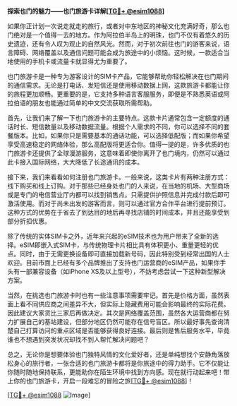 **探索也门的魅力——也门旅游卡详解[[TG💪+ @esim1088](https://t.me/s/esim1088)]**

如果你正计划一次说走就走的旅行，或者对中东地区的神秘文化充满好奇，那么也门绝对是一个值得一去的地方。作为阿拉伯半岛上的明珠，也门不仅有着悠久的历史遗迹，还有令人叹为观止的自然风光。然而，对于初次前往也门的游客来说，语言障碍、网络覆盖以及通信问题可能会成为旅途中的小烦恼。这时候，一款适合当地使用的手机卡或流量卡就显得尤为重要了。

也门旅游卡是一种专为游客设计的SIM卡产品，它能够帮助你轻松解决在也门期间的通信需求。无论是打电话、发短信还是使用移动数据上网，这款旅游卡都能让你的旅程更加顺畅。更重要的是，它支持多种语言客服服务，即便是不熟悉英语或阿拉伯语的朋友也能通过简单的中文交流获取所需帮助。

首先，让我们来了解一下也门旅游卡的主要特点。这款卡片通常包含一定额度的通话时长、短信数量以及移动数据流量。根据个人需求的不同，你可以选择不同的套餐版本。比如，如果你只是需要基本的通话功能，可以选择低配版；而如果你希望享受高速稳定的网络体验，那么高配版将更适合你。值得一提的是，许多优质的也门旅游卡还提供了全球漫游服务，这意味着即使你离开了也门境内，仍然可以通过此卡接入国际网络，大大降低了长途通讯的成本。

接下来，我们来看看如何注册也门旅游卡。一般来说，这类卡片有两种注册方式：线下购买和线上订购。对于那些已经身处也门的人来说，在当地的机场、大型商场或是专门的电信营业厅内都可以找到销售点。只需提供护照信息并完成付款后即可激活使用。而对于尚未出发的游客而言，则可以通过官方合作平台进行提前预订。这种方式的优势在于省去了到达目的地后再寻找店铺的时间成本，并且还能享受到部分折扣优惠。

除了传统的实体SIM卡之外，近年来兴起的eSIM技术也为用户带来了全新的选择。eSIM即嵌入式SIM卡，与传统物理卡片相比具有体积更小、重量更轻的优点。同时，由于无需更换设备即可直接加载新号码，因此特别受到经常出国的人士欢迎。目前市面上已经有多个品牌推出了支持也门运营商的eSIM产品，如果你手头有一部兼容设备（如iPhone XS及以上型号），不妨考虑尝试一下这种新型解决方案。

当然，在挑选也门旅游卡时也有一些注意事项需要牢记。首先是价格方面，虽然表面上看不同供应商之间差异不大，但实际上隐藏费用可能会影响最终的实际花费。因此建议大家货比三家后再做决定。其次是网络覆盖范围，虽然各大运营商都在努力扩展自己的基站建设，但部分地区仍然可能存在信号盲区。所以最好事先查询清楚自己打算访问的重点区域是否能够获得良好连接。最后则是售后服务水平，毕竟谁也不想遇到突发状况却找不到人帮忙解决问题吧？

总之，无论你是想要体验也门独特风情的文化爱好者，还是单纯想找个安静角落放松身心的旅行者，一张合适的也门旅游卡都将是你旅途中的得力助手。它不仅能让你随时随地保持联系，更能助你在陌生环境中找到方向感。现在就行动起来吧！带上你的也门旅游卡，开启一段难忘的冒险之旅[[TG💪+ @esim1088](https://t.me/s/esim1088)]！

[[TG💪+ @esim1088](https://t.me/s/esim1088) ![Image](https://i.postimg.cc/4NQfJmqS/Snipaste-2025-05-13-00-14-12.png)]